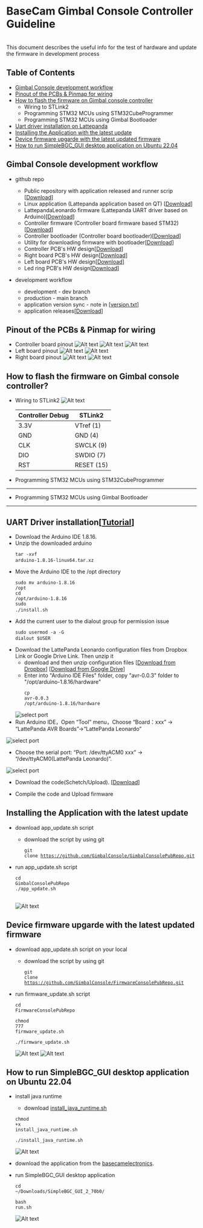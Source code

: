 # BaseCam Gimbal Console Controller Guideline
<br />This document describes the useful info for the test of hardware and update the firmware in development process

## Table of Contents
- [Gimbal Console development workflow](#gimbal-console-development-workflow)
- [Pinout of the PCBs & Pinmap for wiring](#pinout-of-the-PCBs-&-Pinmap-for-wiring)
- [How to flash the firmware on Gimbal console controller](#how-to-flash-the-firmware-on-gimbal-console-controller)
    - Wiring to STLink2
    - Programming STM32 MCUs using STM32CubeProgrammer
    - Programming STM32 MCUs using Gimbal Bootloader
- [Uart driver installation on Lattepanda](#uart-driver-installationtutorial)
- [Installing the Application with the latest update](#installing-the-application-with-the-latest-update)
- [Device firmware upgarde with the latest updated firmware](#device-firmware-upgarde-with-the-latest-updated-firmware)
- [How to run SimpleBGC_GUI desktop application on Ubuntu 22.04](#how-to-run-simplebgc_gui-desktop-application-on-ubuntu-2204)

## Gimbal Console development workflow

- github repo
    - Public repository with application released and runner scrip [[Download](https://github.com/GimbalConsole/GimbalConsolePubRepo)]
    - Linux application (Lattepanda application based on QT) [[Download](https://github.com/GimbalConsole/GimbalConsoleApp2)]
    - LattepandaLeonardo firmware (Lattepanda UART driver based on Arduino)[[Download](https://github.com/GimbalConsole/LattepandaLeonardo)]
    - Controller firmware (Controller board firmware based STM32)[[Download](https://github.com/GimbalConsole/FirmwareConsole)]
    - Controller bootloader (Controller board bootloader)[[Download](https://github.com/GimbalConsole/FirmwareBootloader)]
    - Utility for downloading firmware with bootloader[[Download](https://github.com/GimbalConsole/Util_Bootloader)]
    - Controller PCB's HW design[[Download](https://github.com/GimbalConsole/HardwareShield)]
    - Right board PCB's HW design[[Download](https://github.com/GimbalConsole/HardwareRightboard)]
    - Left board PCB's HW design[[Download](https://github.com/GimbalConsole/HardwareRightboard)]
    - Led ring PCB's HW design[[Download](https://github.com/GimbalConsole/HardwareLedRing)]

- development workflow
    - development - dev branch
    - production - main branch
    - application version sync - note in [[version.txt](https://github.com/GimbalConsole/GimbalConsoleApp2/blob/master/version.txt)]
    - application releases[[Download](https://github.com/GimbalConsole/GimbalConsolePubRepo/releases)]

## Pinout of the PCBs & Pinmap for wiring
- Controller board pinout
![Alt text](./doc/images/controller_wiring.png)
![Alt text](./doc/images/controller_wiring1.png)
![Alt text](./doc/images/controller_wiring2.png)
- Left board pinout
![Alt text](./doc/images/left_wiring.png)
![Alt text](./doc/images/left_wiring1.png)
- Right board pinout
![Alt text](./doc/images/right_wiring.png)
![Alt text](./doc/images/right_wiring1.png)

## How to flash the firmware on Gimbal console controller?
- Wiring to STLink2
    ![Alt text](./doc/images/STLink2_pinout.png)

    | Controller Debug | STLink2 |
    | --- | --- |
    |3.3V| VTref (1)|
    |GND  | GND (4)|
    |CLK  | SWCLK (9)|
    |DIO  | SWDIO (7)|
    |RST  | RESET (15)|

- Programming STM32 MCUs using STM32CubeProgrammer
---


- Programming STM32 MCUs using Gimbal Bootloader
---

## UART Driver installation[[Tutorial](https://docs.lattepanda.com/content/3rd_delta_edition/drivers_and_software/#in-ubuntu-os)]
    
- Download the Arduino IDE 1.8.16.
- Unzip the downloaded arduino
    <Container><Preview>
        <pre><code class="language-html"><backify-button>tar -xvf arduino-1.8.16-linux64.tar.xz</backify-button>
        </code>
        </pre>
    </Preview></Container>
- Move the Arduino IDE to the /opt directory
    <Container><Preview>
        <pre><code class="language-html"><backify-button>sudo mv arduino-1.8.16 /opt</backify-button>
        </code>
        <code class="language-html"><backify-button>cd /opt/arduino-1.8.16</backify-button>
        </code>
        <code class="language-html"><backify-button>sudo ./install.sh</backify-button>
        </code>
        </pre>
    </Preview></Container>
- Add the current user to the dialout group for permission issue
    <Container><Preview>
        <pre><code class="language-html"><backify-button>sudo usermod -a -G dialout $USER</backify-button>
        </code>
        </pre>
    </Preview></Container>
- Download the LattePanda Leonardo configuration files from Dropbox Link or Google Drive Link. Then unzip it
    - download and then unzip configuration files
    [[Download from Dropbox](https://www.dropbox.com/s/2s60p70v6ewmkbh/LattePanda%20Leonardo%20Configuration%20Files.zip?dl=0)]
    [[Download from Google Drive](https://drive.google.com/file/d/1rfrUShz9Y8ZYq2rywhecdoYYGGes5IEM/view?usp=sharing)]
    - Enter into "Arduino IDE Files" folder, copy "avr-0.0.3" folder to "/opt/arduino-1.8.16/hardware"
    <Container><Preview><pre><code class="language-html"><backify-button>cp avr-0.0.3 /opt/arduino-1.8.16/hardware</backify-button></code></pre></Preview></Container>
    <img title="arduino" alt="select port" src="https://docs.lattepanda.com/assets/images/CyLPLeoFile.webp">
- Run Arduino IDE，Open “Tool” menu，Choose “Board：xxx” -> “LattePanda AVR Boards”->“LattePanda Leonardo”
<img title="arduino" alt="select port" src="https://docs.lattepanda.com/assets/images/LPLeoBoardUbuntu.webp">

- Choose the serial port: “Port: /dev/ttyACM0 xxx” -> “/dev/ttyACM0(LattePanda Leonardo)”.
<img title="arduino" alt="select port" src="https://docs.lattepanda.com/assets/images/LPLeonardoPortUbuntu.webp">

- Download the code(Schetch/Upload). [[Download](https://github.com/GimbalConsole/LattepandaLeonardo/blob/master/GimbalConsole_leonardo.ino)]

- Compile the code and Upload firmware

## Installing the Application with the latest update

- download app_update.sh script

    - download the script by using git
    <Container><Preview><pre><code class="language-html"><backify-button>git clone https://github.com/GimbalConsole/GimbalConsolePubRepo.git</backify-button></code></pre></Preview></Container>

- run app_update.sh script 
    <Container><Preview>
        <pre><code class="language-html"><backify-button>cd GimbalConsolePubRepo</backify-button>
        </code>
        <code class="language-html"><backify-button>./app_update.sh</backify-button>
        </code>
        </pre>
    </Preview></Container>

    ![Alt text](./doc/images/app_update_script.png)

## Device firmware upgarde with the latest updated firmware

- download app_update.sh script on your local

    - download the script by using git
    <Container><Preview><pre><code class="language-html"><backify-button>git clone https://github.com/GimbalConsole/FirmwareConsolePubRepo.git</backify-button></code></pre></Preview></Container>

- run firmware_update.sh script 
    <Container><Preview>
    <Container><Preview><pre><code class="language-html"><backify-button>cd FirmwareConsolePubRepo</backify-button></code></pre></Preview></Container>
    <Container><Preview><pre><code class="language-html"><backify-button>chmod 777 firmware_update.sh</backify-button></code></pre></Preview></Container>
    </Preview></Container> 
    <Container><Preview><pre><code class="language-html"><backify-button>./firmware_update.sh</backify-button></code></pre></Preview></Container>
    </Preview></Container>

    ![Alt text](./doc/images/firmware_update_script0.png)
    ![Alt text](./doc/images/firmware_update_script1.png)

## How to run SimpleBGC_GUI desktop application on Ubuntu 22.04

- install java runtime
    - download [install_java_runtime.sh](https://github.com/GimbalConsole/GimbalConsolePubRepo/blob/main/install_java_runtime.sh) 

    <Container><Preview><pre><code class="language-html"><backify-button>chmod +x install_java_runtime.sh</backify-button></code></pre></Preview></Container>
    </Preview></Container>
    <Container><Preview><pre><code class="language-html"><backify-button>./install_java_runtime.sh</backify-button></code></pre></Preview></Container>
    </Preview></Container>

    ![Alt text](./doc/images/install_java_runtime.png)
    <br/>

- download the application from the [basecamelectronics](https://www.basecamelectronics.com/files/SimpleBGC_GUI_2_70b0.zip).

- run SimpleBGC_GUI desktop application
    
    <Container><Preview><pre><code class="language-html"><backify-button>cd ~/Downloads/SimpleBGC_GUI_2_70b0/</backify-button></code></pre></Preview></Container>
    </Preview></Container>

    <Container><Preview><pre><code class="language-html"><backify-button>bash run.sh</backify-button></code></pre></Preview></Container>
    </Preview></Container>
    ![Alt text](./doc/images/run_basecam_desktop_app.png)
    
